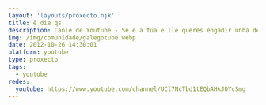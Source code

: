```yaml
---
layout: 'layouts/proxecto.njk'
title: ê die qs
description: Canle de Youtube - Se é a túa e lle queres engadir unha descripción e etiquetas, ponte en contacto con nós.
img: /img/comunidade/galegotube.webp
date: 2012-10-26 14:30:01
platform: youtube
type: proxecto
tags:
  - youtube
redes:
  youtube: https://www.youtube.com/channel/UCl7NcTbd1tEQbAHkJOYcSmg
---
```


